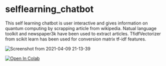 # selflearning_chatbot
This self learning chatbot is user interactive and gives information on quantum computing by scrapping article from wikipedia. 
Natual language toolkit and newspaper3k have been used to extract articles. 
TfidfVectorizer from scikit learn has been used for conversion matrix tf-idf features.



![Screenshot from 2021-04-09 21-13-39](https://user-images.githubusercontent.com/55712612/114206185-b5ca6e80-9978-11eb-8e76-be8f5f557716.png)

[![Open In Colab](https://colab.research.google.com/assets/colab-badge.svg)](https://colab.research.google.com/drive/10ST9i8mkl0eIHNjOaZo9EVD7N04KtKyX?usp=sharing)




